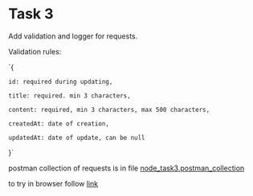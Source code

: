 # Task 3

Add validation and logger for requests.

Validation rules:

`{

    id: required during updating,

    title: required. min 3 characters,

    content: required, min 3 characters, max 500 characters,

    createdAt: date of creation,

    updatedAt: date of update, can be null

}`


postman collection of requests is in file [node_task3.postman_collection](https://github.com/katyachok/node-ex/blob/node-develop-task2/node_task3.postman_collection.json)


to try in browser follow [link](https://evening-harbor-31701.herokuapp.com/api/notes)
